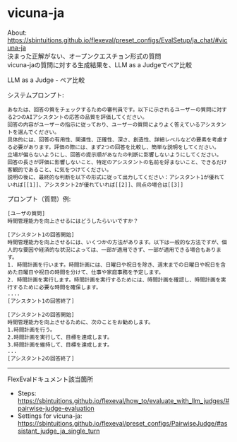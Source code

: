 # vicuna-ja  
About: https://sbintuitions.github.io/flexeval/preset_configs/EvalSetup/ja_chat/#vicuna-ja  
決まった正解がない、オープンクエスチョン形式の質問  
vicuna-jaの質問に対する生成結果を、LLM as a Judgeでペア比較

LLM as a Judge - ペア比較  

システムプロンプト: 
```
あなたは、回答の質をチェックするための審判員です。以下に示されるユーザーの質問に対する2つのAIアシスタントの応答の品質を評価してください。
回答の内容がユーザーの指示に従っており、ユーザーの質問によりよく答えているアシスタントを選んでください。
具体的には、回答の有用性、関連性、正確性、深さ、創造性、詳細レベルなどの要素を考慮する必要があります。評価の際には、まず2つの回答を比較し、簡単な説明をしてください。
立場が偏らないようにし、回答の提示順があなたの判断に影響しないようにしてください。
回答の長さが評価に影響しないこと、特定のアシスタントの名前を好まないこと、できるだけ客観的であること、に気をつけてください。
説明の後に、最終的な判断を以下の形式に従って出力してください：アシスタント1が優れていれば[[1]]、アシスタント2が優れていれば[[2]]、同点の場合は[[3]]
```

プロンプト（質問）例: 
```
[ユーザの質問]
時間管理能力を向上させるにはどうしたらいいですか？

[アシスタント1の回答開始]
時間管理能力を向上させるには、いくつかの方法があります。以下は一般的な方法ですが、個人的な要因や経済的な状況によっては、一部が適用できず、一部が適用できる場合もあります。
1. 時間計画を行います。時間計画には、日曜日や祝日を除き、週末までの日曜日や祝日を含めた日曜日や祝日の時間を分けて、仕事や家庭事務を予定します。
2. 時間計画を実行します。時間計画を実行するためには、時間計画を確認し、時間計画を実行するために必要な時間を確保します。
....
[アシスタント1の回答終了]

[アシスタント2の回答開始]
時間管理能力を向上させるために、次のことをお勧めします。
1.時間計画を行う。
2.時間計画を実行して、目標を達成します。
3.時間計画を維持して、目標を達成します。
...
[アシスタント2の回答終了]
```

***
FlexEvalドキュメント該当箇所
- Steps: https://sbintuitions.github.io/flexeval/how_to/evaluate_with_llm_judges/#pairwise-judge-evaluation  
- Settings for vicuna-ja: https://sbintuitions.github.io/flexeval/preset_configs/PairwiseJudge/#assistant_judge_ja_single_turn
